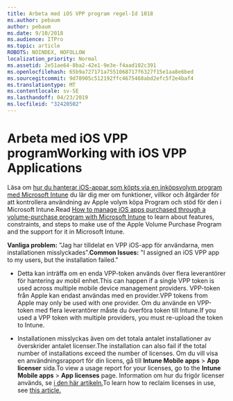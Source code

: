 ```yaml
---
title: Arbeta med iOS VPP program regel-Id 1018
ms.author: pebaum
author: pebaum
ms.date: 9/10/2018
ms.audience: ITPro
ms.topic: article
ROBOTS: NOINDEX, NOFOLLOW
localization_priority: Normal
ms.assetid: 2e51ae64-8ba2-42e1-9e3e-f4aad102c391
ms.openlocfilehash: 65b9a727171a7551068717f6327f15e1aa8e6bed
ms.sourcegitcommit: 9d78905c512192ffc4675468abd2efc5f2e4baf4
ms.translationtype: MT
ms.contentlocale: sv-SE
ms.lasthandoff: 04/23/2019
ms.locfileid: "32420502"
---
```

# <a name="working-with-ios-vpp-applications"></a><span data-ttu-id="f89e3-102">Arbeta med iOS VPP program</span><span class="sxs-lookup"><span data-stu-id="f89e3-102">Working with iOS VPP Applications</span></span>

<span data-ttu-id="f89e3-103">Läsa om [hur du hanterar iOS-appar som köpts via en inköpsvolym program med Microsoft Intune](https://docs.microsoft.com/intune/vpp-apps-ios) du lär dig mer om funktioner, villkor och åtgärder för att kontrollera användning av Apple volym köpa Program och stöd för den i Microsoft Intune.</span><span class="sxs-lookup"><span data-stu-id="f89e3-103">Read [How to manage iOS apps purchased through a volume-purchase program with Microsoft Intune](https://docs.microsoft.com/intune/vpp-apps-ios) to learn about features, constraints, and steps to make use of the Apple Volume Purchase Program and the support for it in Microsoft Intune.</span></span> 
  
 <span data-ttu-id="f89e3-104">**Vanliga problem:** ”Jag har tilldelat en VPP iOS-app för användarna, men installationen misslyckades”.</span><span class="sxs-lookup"><span data-stu-id="f89e3-104">**Common Issues:** "I assigned an iOS VPP app to my users, but the installation failed."</span></span> 
  
- <span data-ttu-id="f89e3-105">Detta kan inträffa om en enda VPP-token används över flera leverantörer för hantering av mobil enhet.</span><span class="sxs-lookup"><span data-stu-id="f89e3-105">This can happen if a single VPP token is used across multiple mobile device management providers.</span></span> <span data-ttu-id="f89e3-106">VPP-token från Apple kan endast användas med en provider.</span><span class="sxs-lookup"><span data-stu-id="f89e3-106">VPP tokens from Apple may only be used with one provider.</span></span> <span data-ttu-id="f89e3-107">Om du använde en VPP-token med flera leverantörer måste du överföra token till Intune.</span><span class="sxs-lookup"><span data-stu-id="f89e3-107">If you used a VPP token with multiple providers, you must re-upload the token to Intune.</span></span>
    
- <span data-ttu-id="f89e3-108">Installationen misslyckas även om det totala antalet installationer av överskrider antalet licenser.</span><span class="sxs-lookup"><span data-stu-id="f89e3-108">The installation can also fail if the total number of installations exceed the number of licenses.</span></span> <span data-ttu-id="f89e3-109">Om du vill visa en användningsrapport för din licens, gå till **Intune Mobile apps** \> **App licenser** sida.</span><span class="sxs-lookup"><span data-stu-id="f89e3-109">To view a usage report for your licenses, go to the **Intune Mobile apps** \> **App licenses** page.</span></span> <span data-ttu-id="f89e3-110">Information om hur du frigör licenser används, se [i den här artikeln.](https://docs.microsoft.com/intune/vpp-apps-ios#revoking-app-licenses-and-deleting-tokens)</span><span class="sxs-lookup"><span data-stu-id="f89e3-110">To learn how to reclaim licenses in use, see [this article.](https://docs.microsoft.com/intune/vpp-apps-ios#revoking-app-licenses-and-deleting-tokens)</span></span>
    

